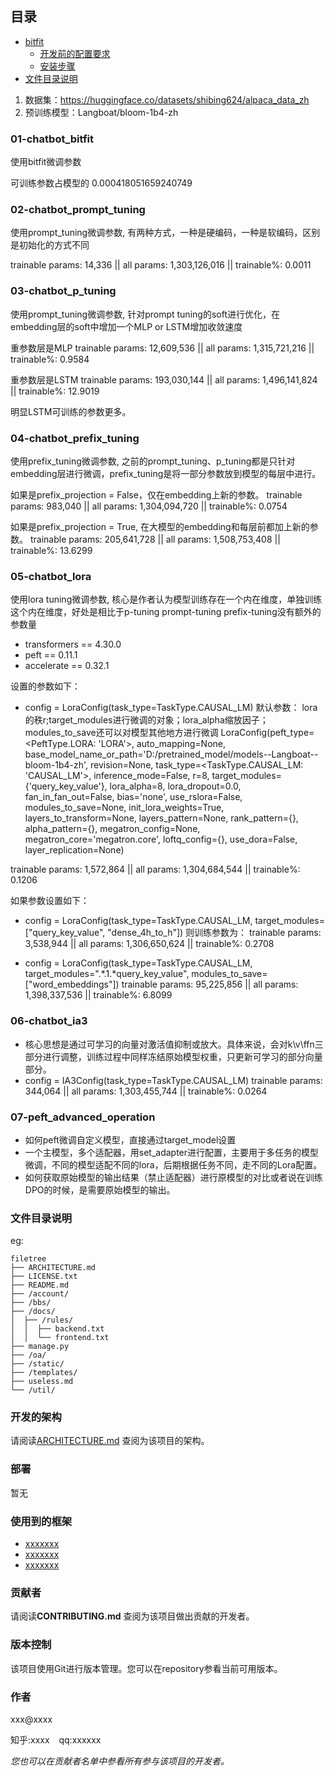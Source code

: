 
 
## 目录

- [bitfit](#bifit)
  - [开发前的配置要求](#开发前的配置要求)
  - [安装步骤](#安装步骤)
- [文件目录说明](#文件目录说明)

1. 数据集：https://huggingface.co/datasets/shibing624/alpaca_data_zh
2. 预训练模型：Langboat/bloom-1b4-zh

### 01-chatbot_bitfit

使用bitfit微调参数

  可训练参数占模型的 0.000418051659240749

### 02-chatbot_prompt_tuning

使用prompt_tuning微调参数, 有两种方式，一种是硬编码，一种是软编码，区别是初始化的方式不同


  trainable params: 14,336 || all params: 1,303,126,016 || trainable%: 0.0011

### 03-chatbot_p_tuning

使用prompt_tuning微调参数, 针对prompt tuning的soft进行优化，在embedding层的soft中增加一个MLP or LSTM增加收敛速度

  重参数层是MLP
  trainable params: 12,609,536 || all params: 1,315,721,216 || trainable%: 0.9584

  重参数层是LSTM
  trainable params: 193,030,144 || all params: 1,496,141,824 || trainable%: 12.9019

  明显LSTM可训练的参数更多。

### 04-chatbot_prefix_tuning

使用prefix_tuning微调参数, 之前的prompt_tuning、p_tuning都是只针对embedding层进行微调，prefix_tuning是将一部分参数放到模型的每层中进行。

  如果是prefix_projection = False，仅在embedding上新的参数。
  trainable params: 983,040 || all params: 1,304,094,720 || trainable%: 0.0754

  如果是prefix_projection = True, 在大模型的embedding和每层前都加上新的参数。
  trainable params: 205,641,728 || all params: 1,508,753,408 || trainable%: 13.6299

### 05-chatbot_lora

使用lora tuning微调参数, 核心是作者认为模型训练存在一个内在维度，单独训练这个内在维度，好处是相比于p-tuning prompt-tuning prefix-tuning没有额外的参数量

  - transformers == 4.30.0
  - peft == 0.11.1
  - accelerate == 0.32.1

  设置的参数如下：
  - config = LoraConfig(task_type=TaskType.CAUSAL_LM)
  默认参数： lora的秩r;target_modules进行微调的对象；lora_alpha缩放因子；modules_to_save还可以对模型其他地方进行微调
  LoraConfig(peft_type=<PeftType.LORA: 'LORA'>, auto_mapping=None, base_model_name_or_path='D:/pretrained_model/models--Langboat--bloom-1b4-zh', revision=None, task_type=<TaskType.CAUSAL_LM: 'CAUSAL_LM'>, inference_mode=False, r=8, target_modules={'query_key_value'}, lora_alpha=8, lora_dropout=0.0, fan_in_fan_out=False, bias='none', use_rslora=False, modules_to_save=None, init_lora_weights=True, layers_to_transform=None, layers_pattern=None, rank_pattern={}, alpha_pattern={}, megatron_config=None, megatron_core='megatron.core', loftq_config={}, use_dora=False, layer_replication=None)

  trainable params: 1,572,864 || all params: 1,304,684,544 || trainable%: 0.1206

  如果参数设置如下：
  - config = LoraConfig(task_type=TaskType.CAUSAL_LM, target_modules=["query_key_value", "dense_4h_to_h"])
  则训练参数为：
  trainable params: 3,538,944 || all params: 1,306,650,624 || trainable%: 0.2708

  - config = LoraConfig(task_type=TaskType.CAUSAL_LM, target_modules=".*\.1.*query_key_value", modules_to_save=["word_embeddings"])
  trainable params: 95,225,856 || all params: 1,398,337,536 || trainable%: 6.8099

  ### 06-chatbot_ia3
  - 核心思想是通过可学习的向量对激活值抑制或放大。具体来说，会对k\v\ffn三部分进行调整，训练过程中同样冻结原始模型权重，只更新可学习的部分向量部分。
  - config = IA3Config(task_type=TaskType.CAUSAL_LM)
  trainable params: 344,064 || all params: 1,303,455,744 || trainable%: 0.0264

  ### 07-peft_advanced_operation
  - 如何peft微调自定义模型，直接通过target_model设置
  - 一个主模型，多个适配器，用set_adapter进行配置，主要用于多任务的模型微调，不同的模型适配不同的lora，后期根据任务不同，走不同的Lora配置。
  - 如何获取原始模型的输出结果（禁止适配器）进行原模型的对比或者说在训练DPO的时候，是需要原始模型的输出。


### 文件目录说明
eg:

```
filetree 
├── ARCHITECTURE.md
├── LICENSE.txt
├── README.md
├── /account/
├── /bbs/
├── /docs/
│  ├── /rules/
│  │  ├── backend.txt
│  │  └── frontend.txt
├── manage.py
├── /oa/
├── /static/
├── /templates/
├── useless.md
└── /util/

```





### 开发的架构 

请阅读[ARCHITECTURE.md](https://github.com/shaojintian/Best_README_template/blob/master/ARCHITECTURE.md) 查阅为该项目的架构。

### 部署

暂无

### 使用到的框架

- [xxxxxxx](https://getbootstrap.com)
- [xxxxxxx](https://jquery.com)
- [xxxxxxx](https://laravel.com)

### 贡献者

请阅读**CONTRIBUTING.md** 查阅为该项目做出贡献的开发者。


### 版本控制

该项目使用Git进行版本管理。您可以在repository参看当前可用版本。

### 作者

xxx@xxxx

知乎:xxxx  &ensp; qq:xxxxxx    

 *您也可以在贡献者名单中参看所有参与该项目的开发者。*


